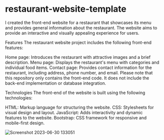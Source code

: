 # restaurant-website-template
I created the front-end website for a restaurant that showcases its menu and provides general information about the restaurant. The website aims to provide an interactive and visually appealing experience for users.

Features
The restaurant website project includes the following front-end features:

Home page: Introduces the restaurant with attractive images and a brief description.
Menu page: Displays the restaurant's menu with categories and individual food items.
Contact page: Provides contact information for the restaurant, including address, phone number, and email.
Please note that this repository only contains the front-end code. It does not include the back-end implementation or database integration.

Technologies
The front-end of the website is built using the following technologies:

HTML: Markup language for structuring the website.
CSS: Stylesheets for visual design and layout.
JavaScript: Adds interactivity and dynamic features to the website.
Bootstrap: CSS framework for responsive and mobile-first design.

![Screenshot 2023-06-30 133051](https://github.com/moayyadsaleh/restaurant-website-template/assets/137034202/a4a82d95-cbf3-426d-ae71-13c5513c4374)






